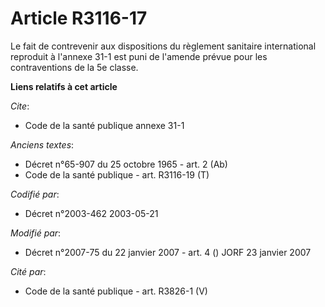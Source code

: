 # Article R3116-17

Le fait de contrevenir aux dispositions du règlement sanitaire international reproduit à l'annexe 31-1 est puni de l'amende
prévue pour les contraventions de la 5e classe.

**Liens relatifs à cet article**

_Cite_:

  - Code de la santé publique annexe 31-1

_Anciens textes_:

  - Décret n°65-907 du 25 octobre 1965 - art. 2 (Ab)
  - Code de la santé publique - art. R3116-19 (T)

_Codifié par_:

  - Décret n°2003-462 2003-05-21

_Modifié par_:

  - Décret n°2007-75 du 22 janvier 2007 - art. 4 () JORF 23 janvier 2007

_Cité par_:

  - Code de la santé publique - art. R3826-1 (V)

